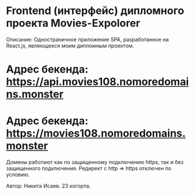 # Frontend (интерфейс) дипломного проекта Movies-Expolorer

Описание: Одностраничное приложение SPA, разработанное на React.js, являющееся моим дипломным проектом.

# Адрес бекенда: https://api.movies108.nomoredomains.monster
# Адрес бекенда: https://movies108.nomoredomains.monster

Домены работают как по защищенному подключению https, так и без защищенного подключения. Редирект с http => https отключен по условию.

Автор: Никита Исаев. 23 когорта.
